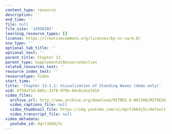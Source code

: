 ```yaml
---
content_type: resource
description: ''
end_time: ''
file: null
file_size: '14958203'
learning_resource_types: []
license: https://creativecommons.org/licenses/by-nc-sa/4.0/
ocw_type: ''
optional_tab_title: ''
optional_text: ''
parent_title: Chapter 13
parent_type: SupplementalResourceSection
related_resources_text: ''
resource_index_text: ''
resourcetype: Video
start_time: ''
title: 'Chapter 13.1.1: Visualization of Standing Waves (demo only)'
uid: 0f5daf1d-885c-33f8-979e-66c8ca1a7d14
video_files:
  archive_url: http://www.archive.org/download/MITRES.6-001S08/MITRES6_001S08_13-1-1_demo_220k.mp4
  video_captions_file: null
  video_thumbnail_file: https://img.youtube.com/vi/dqrtJb6dj5c/default.jpg
  video_transcript_file: null
video_metadata:
  youtube_id: dqrtJb6dj5c
---
```

